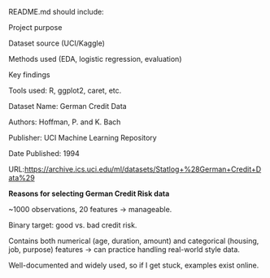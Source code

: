 






README.md should include:

Project purpose

Dataset source (UCI/Kaggle)

Methods used (EDA, logistic regression, evaluation)

Key findings

Tools used: R, ggplot2, caret, etc.



Dataset Name: German Credit Data

Authors: Hoffman, P. and K. Bach

Publisher: UCI Machine Learning Repository

Date Published: 1994

URL:<https://archive.ics.uci.edu/ml/datasets/Statlog+%28German+Credit+Data%29>





**Reasons for selecting German Credit Risk data**

~1000 observations, 20 features → manageable.

Binary target: good vs. bad credit risk.

Contains both numerical (age, duration, amount) and categorical (housing, job, purpose) features → can practice handling real-world style data.

Well-documented and widely used, so if I get stuck, examples exist online.
